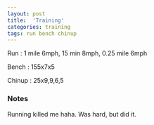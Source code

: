 ```yaml
---
layout: post
title:  'Training'
categories: training
tags: run bench chinup
---
```


Run         :   1 mile 6mph, 15 min 8mph, 0.25 mile 6mph

Bench       :   155x7x5

Chinup      :   25x9,9,6,5

### Notes

Running killed me haha. Was hard, but did it.
